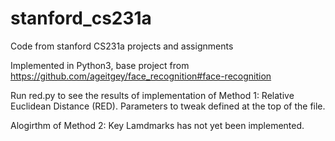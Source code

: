 # stanford_cs231a
Code from stanford CS231a projects and assignments

Implemented in Python3, base project from https://github.com/ageitgey/face_recognition#face-recognition

Run red.py to see the results of implementation of Method 1: Relative Euclidean Distance (RED).
Parameters to tweak defined at the top of the file.

Alogirthm of Method 2: Key Lamdmarks has not yet been implemented.
